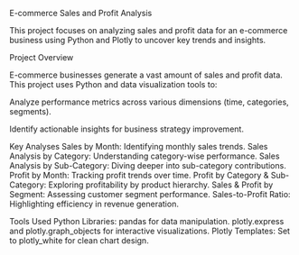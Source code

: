 E-commerce Sales and Profit Analysis

This project focuses on analyzing sales and profit data for an e-commerce business using Python and Plotly to uncover key trends and insights.

Project Overview

E-commerce businesses generate a vast amount of sales and profit data. This project uses Python and data visualization tools to:

Analyze performance metrics across various dimensions (time, categories, segments).

Identify actionable insights for business strategy improvement.


Key Analyses
Sales by Month: Identifying monthly sales trends.
Sales Analysis by Category: Understanding category-wise performance.
Sales Analysis by Sub-Category: Diving deeper into sub-category contributions.
Profit by Month: Tracking profit trends over time.
Profit by Category & Sub-Category: Exploring profitability by product hierarchy.
Sales & Profit by Segment: Assessing customer segment performance.
Sales-to-Profit Ratio: Highlighting efficiency in revenue generation.


Tools Used
Python Libraries:
pandas for data manipulation.
plotly.express and plotly.graph_objects for interactive visualizations.
Plotly Templates: Set to plotly_white for clean chart design.
